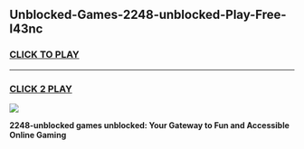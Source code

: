 
## Unblocked-Games-2248-unblocked-Play-Free-l43nc
<h3>
<a href="https://premium76.site?title=2248-unblocked&ref=21A">CLICK TO PLAY</a></h3>
<hr>

<h3>
<a href="https://premium76.site?title=2248-unblocked&ref=21A">CLICK 2 PLAY</a>
  
</h3>

<a href="https://premium76.site?title=2248-unblocked&ref=21A"><img src="https://clearcache.store/games.png"></a>


**2248-unblocked games unblocked: Your Gateway to Fun and Accessible Online Gaming**
